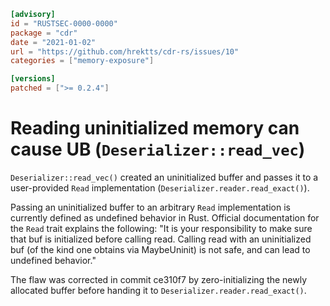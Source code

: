 ```toml
[advisory]
id = "RUSTSEC-0000-0000"
package = "cdr"
date = "2021-01-02"
url = "https://github.com/hrektts/cdr-rs/issues/10"
categories = ["memory-exposure"]

[versions]
patched = [">= 0.2.4"]
```

# Reading uninitialized memory can cause UB (`Deserializer::read_vec`)

`Deserializer::read_vec()` created an uninitialized buffer and passes it to a user-provided `Read` implementation (`Deserializer.reader.read_exact()`).

Passing an uninitialized buffer to an arbitrary `Read` implementation is currently defined as undefined behavior in Rust. Official documentation for the `Read` trait explains the following: "It is your responsibility to make sure that buf is initialized before calling read. Calling read with an uninitialized buf (of the kind one obtains via MaybeUninit<T>) is not safe, and can lead to undefined behavior."

The flaw was corrected in commit ce310f7 by zero-initializing the newly allocated buffer before handing it to `Deserializer.reader.read_exact()`.
